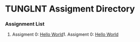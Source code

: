 # TUNGLNT Assigment Directory

### Assignment List

1. Assigment 0: [Hello World](https://github.com/FASTTRACKSE/FFSE1704_LP3/blob/master/Assignments/ThanhCL/hello.php)1. Assigment 0: [Hello World](https://github.com/FASTTRACKSE/FFSE1704_LP3/blob/master/Assignments/Tunglnt/baitap1.php)